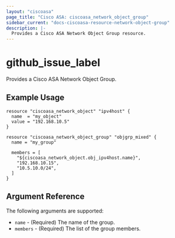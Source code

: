 ```yaml
---
layout: "ciscoasa"
page_title: "Cisco ASA: ciscoasa_network_object_group"
sidebar_current: "docs-ciscoasa-resource-network-object-group"
description: |-
  Provides a Cisco ASA Network Object Group resource.
---
```


# github_issue_label

Provides a Cisco ASA Network Object Group.

## Example Usage

```hcl
resource "ciscoasa_network_object" "ipv4host" {
  name  = "my_object"
  value = "192.168.10.5"
}

resource "ciscoasa_network_object_group" "objgrp_mixed" {
  name = "my_group"

  members = [
    "${ciscoasa_network_object.obj_ipv4host.name}",
    "192.168.10.15",
  	"10.5.10.0/24",
  ]
}
```

## Argument Reference

The following arguments are supported:

* `name` - (Required) The name of the group.
* `members` - (Required) The list of the group members.
